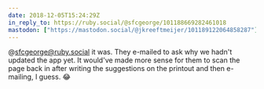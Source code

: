 ```yaml
---
date: 2018-12-05T15:24:29Z
in_reply_to: https://ruby.social/@sfcgeorge/101188669282461018
mastodon: ["https://mastodon.social/@jkreeftmeijer/101189122064858287"]
---
```

@sfcgeorge@ruby.social it was. They e-mailed to ask why we hadn't updated the app yet. It would've made more sense for them to scan the page back in after writing the suggestions on the printout and then e-mailing, I guess. 😂
